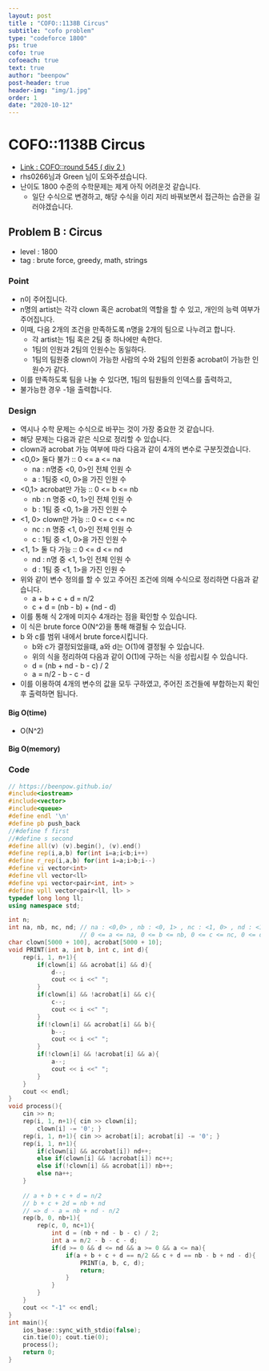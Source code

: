 ```yaml
---
layout: post
title : "COFO::1138B Circus"
subtitle: "cofo problem"
type: "codeforce 1800"
ps: true
cofo: true
cofoeach: true
text: true
author: "beenpow"
post-header: true
header-img: "img/1.jpg"
order: 1
date: "2020-10-12"
---
```

# COFO::1138B Circus
- [Link : COFO::round 545 ( div 2 )](https://codeforces.com/problemset/problem/1138/B)
- rhs0266님과 Green 님이 도와주셨습니다.
- 난이도 1800 수준의 수학문제는 제게 아직 어려운것 같습니다.
  - 일단 수식으로 변경하고, 해당 수식을 이리 저리 바꿔보면서 접근하는 습관을 길러야겠습니다.

## Problem B : Circus

- level : 1800
- tag : brute force, greedy, math, strings

### Point
- n이 주어집니다.
- n명의 artist는 각각 clown 혹은 acrobat의 역할을 할 수 있고, 개인의 능력 여부가 주어집니다.
- 이때, 다음 2개의 조건을 만족하도록 n명을 2개의 팀으로 나누려고 합니다.
  - 각 artist는 1팀 혹은 2팀 중 하나에만 속한다.
  - 1팀의 인원과 2팀의 인원수는 동일하다.
  - 1팀의 팀원중 clown이 가능한 사람의 수와 2팀의 인원중 acrobat이 가능한 인원수가 같다.
- 이를 만족하도록 팀을 나눌 수 있다면, 1팀의 팀원들의 인덱스를 출력하고, 
- 불가능한 경우 -1을 출력합니다.

### Design
- 역시나 수학 문제는 수식으로 바꾸는 것이 가장 중요한 것 같습니다.
- 해당 문제는 다음과 같은 식으로 정리할 수 있습니다.
- clown과 acrobat 가능 여부에 따라 다음과 같이 4개의 변수로 구분짓겠습니다.
- <0,0> 둘다 불가 :: 0 <= a <= na
    - na : n명중 <0, 0>인 전체 인원 수
    - a : 1팀중 <0, 0>을 가진 인원 수
- <0,1> acrobat만 가능 :: 0 <= b <= nb
    - nb : n 명중 <0, 1>인 전체 인원 수 
    - b : 1팀 중 <0, 1>을 가진 인원 수
- <1, 0> clown만 가능 :: 0 <= c <= nc
    - nc : n 명중 <1, 0>인 전체 인원 수
    - c : 1팀 중 <1, 0>을 가진 인원 수
- <1, 1> 둘 다 가능 :: 0 <= d <= nd
    - nd : n명 중 <1, 1>인 전체 인원 수
    - d : 1팀 중 <1, 1>을 가진 인원 수
- 위와 같이 변수 정의를 할 수 있고 주어진 조건에 의해 수식으로 정리하면 다음과 같습니다.
  - a + b + c + d = n/2
  - c + d = (nb - b) + (nd - d)
- 이를 통해 식 2개에 미지수 4개라는 점을 확인할 수 있습니다.
- 이 식은 brute force O(N^2)을 통해 해결될 수 있습니다.
- b 와 c를 범위 내에서 brute force시킵니다.
  - b와 c가 결정되었을떄, a와 d는 O(1)에 결정될 수 있습니다.
  - 위의 식을 정리하여 다음과 같이 O(1)에 구하는 식을 성립시킬 수 있습니다.
  - d = (nb + nd - b - c) / 2
  - a = n/2 - b - c - d
- 이를 이용하여 4개의 변수의 값을 모두 구하였고, 주어진 조건들에 부합하는지 확인 후 출력하면 됩니다.

#### Big O(time)
- O(N^2)

#### Big O(memory)

### Code

```cpp
// https://beenpow.github.io/
#include<iostream>
#include<vector>
#include<queue>
#define endl '\n'
#define pb push_back
//#define f first
//#define s second
#define all(v) (v).begin(), (v).end()
#define rep(i,a,b) for(int i=a;i<b;i++)
#define r_rep(i,a,b) for(int i=a;i>b;i--)
#define vi vector<int>
#define vll vector<ll>
#define vpi vector<pair<int, int> >
#define vpll vector<pair<ll, ll> >
typedef long long ll;
using namespace std;

int n;
int na, nb, nc, nd; // na : <0,0> , nb : <0, 1> , nc : <1, 0> , nd : <1, 1>
                    // 0 <= a <= na, 0 <= b <= nb, 0 <= c <= nc, 0 <= d <= nd
char clown[5000 + 100], acrobat[5000 + 10];
void PRINT(int a, int b, int c, int d){
    rep(i, 1, n+1){
        if(clown[i] && acrobat[i] && d){
            d--;
            cout << i <<" ";
        }
        if(clown[i] && !acrobat[i] && c){
            c--;
            cout << i <<" ";
        }
        if(!clown[i] && acrobat[i] && b){
            b--;
            cout << i <<" ";
        }
        if(!clown[i] && !acrobat[i] && a){
            a--;
            cout << i <<" ";
        }
    }
    cout << endl;
}
void process(){
    cin >> n;
    rep(i, 1, n+1){ cin >> clown[i];
        clown[i] -= '0'; }
    rep(i, 1, n+1){ cin >> acrobat[i]; acrobat[i] -= '0'; }
    rep(i, 1, n+1){
        if(clown[i] && acrobat[i]) nd++;
        else if(clown[i] && !acrobat[i]) nc++;
        else if(!clown[i] && acrobat[i]) nb++;
        else na++;
    }
    
    // a + b + c + d = n/2
    // b + c + 2d = nb + nd
    // => d - a = nb + nd - n/2
    rep(b, 0, nb+1){
        rep(c, 0, nc+1){
            int d = (nb + nd - b - c) / 2;
            int a = n/2 - b - c - d;
            if(d >= 0 && d <= nd && a >= 0 && a <= na){
                if(a + b + c + d == n/2 && c + d == nb - b + nd - d){
                    PRINT(a, b, c, d);
                    return;
                }
            }
        }
    }
    cout << "-1" << endl;
}
int main(){
    ios_base::sync_with_stdio(false);
    cin.tie(0); cout.tie(0);
    process();
    return 0;
}
```
